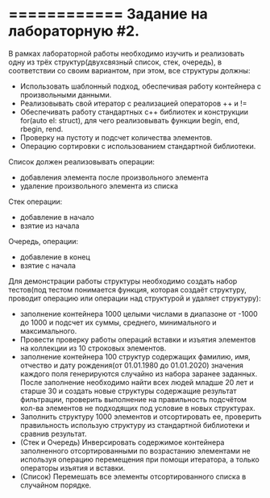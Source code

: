 ============
Задание на лабораторную #2.
============

В рамках лабораторной работы необходимо изучить и реализовать одну из трёх структур(двухсвязный список, стек, очередь), в соответствии со своим вариантом, при этом, все структуры должны:  
- Использовать шаблонный подход, обеспечивая работу контейнера с произвольными данными.
- Реализовывать свой итератор с реализацией операторов ++ и !=
- Обеспечивать работу стандартных c++ библиотек и конструкции for(auto el: struct), для чего реализовывать функции begin, end, rbegin, rend.
- Проверку на пустоту и подсчет количества элементов.
- Операцию сортировки с использованием стандартной библиотеки.

Список должен реализовывать операции:
- добавления элемента после произвольного элемента
- удаление произвольного элемента из списка

Стек операции:
- добавление в начало
- взятие из начала

Очередь, операции:
- добавление в конец
- взятие с начала

Для демонстрации работы структуры необходимо создать набор тестов(под тестом понимается функция, которая создаёт структуру, проводит операцию или операции над структурой и удаляет структуру):
- заполнение контейнера 1000 целыми числами в диапазоне от -1000 до 1000 и подсчет их суммы, среднего, минимального и максимального.
- Провести проверку работы операций вставки и изъятия элементов на коллекции из 10 строковых элементов.
- заполнение контейнера 100 структур содержащих фамилию, имя, отчество и дату рождения(от 01.01.1980 до 01.01.2020) значения каждого поля генерируются случайно из набора заранее заданных. После заполнение необходимо найти всех людей младше 20 лет и старше 30 и создать новые структуры содержащие результат фильтрации, проверить выполнение на правильность подсчётом кол-ва элементов не подходящих под условие в новых структурах.
- Заполнить структуру 1000 элементов и отсортировать ее, проверить правильность использую структуру из стандартной библиотеки и сравнив результат.
- (Стек и Очередь) Инверсировать содержимое контейнера заполненного отсортированными по возрастанию элементами не используя операцию перемещения при помощи итератора, а только операторы изъятия и вставки. 
- (Список) Перемешать все элементы отсортированного списка в случайном порядке.
